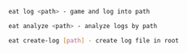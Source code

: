 ```bash
eat log <path> - game and log into path
```

```bash
eat analyze <path> - analyze logs by path 
```

```bash
eat create-log [path] - create log file in root 
```